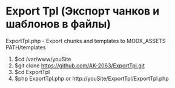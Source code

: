# Export Tpl (Экспорт чанков и шаблонов в файлы)
ExportTpl.php - Export chunks and templates to MODX_ASSETS PATH/templates
1. $cd /var/www/youSite
2. $git clone https://github.com/AK-2063/ExportTpl.git
3. $cd ExportTpl
4. $php ExportTpl.php or http://youSite/ExportTpl/ExportTpl.php
